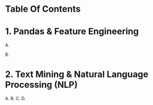 # Table Of Contents
# 1. Pandas & Feature Engineering
 
  A.
 
  B.

# 2. Text Mining & Natural Language Processing (NLP)

 A.
 B.
 C.
 D.
